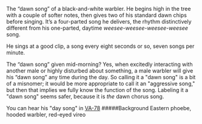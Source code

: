 The “dawn song” of a black-and-white warbler. He begins high in the tree with a couple of softer notes, then gives two of his standard dawn chips before singing. It’s a four-parted song he delivers, the rhythm distinctively different from his one-parted, daytime _weesee-weesee-weesee-weesee_ song.

He sings at a good clip, a song every eight seconds or so, seven songs per minute.

The “dawn song” given mid-morning? Yes, when excitedly interacting with another male or highly disturbed about something, a male warbler will give his “dawn song” any time during the day. So calling it a "dawn song" is a bit of a misnomer; it would be more appropriate to call it an "aggressive song," but then that implies we fully know the function of the song. Labeling it a "dawn song" seems safer, because it is _the_ dawn chorus song.

You can hear his "day song" in [VA-78](http://listeningtoacontinentsing.com/recording.php?page=VA-78)
#####Background
Eastern phoebe, hooded warbler, red-eyed vireo
